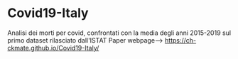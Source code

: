 # Covid19-Italy
Analisi dei morti per covid, confrontati con la media degli anni 2015-2019 sul primo dataset rilasciato dall'ISTAT
Paper webpage--> https://ch-ckmate.github.io/Covid19-Italy/

